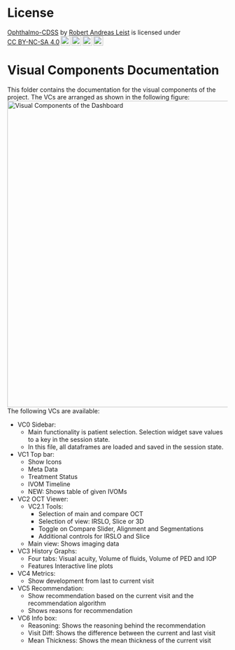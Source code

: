 # License
<p xmlns:cc="http://creativecommons.org/ns#" xmlns:dct="http://purl.org/dc/terms/"><a property="dct:title" rel="cc:attributionURL" href="https://github.com/DFKI-Interactive-Machine-Learning/ophthalmo-cdss">Ophthalmo-CDSS</a> by <a rel="cc:attributionURL dct:creator" property="cc:attributionName" href="https://github.com/robertleist">Robert Andreas Leist</a> is licensed under <a href="https://creativecommons.org/licenses/by-nc-sa/4.0/?ref=chooser-v1" target="_blank" rel="license noopener noreferrer" style="display:inline-block;">CC BY-NC-SA 4.0<img style="height:22px!important;margin-left:3px;vertical-align:text-bottom;" src="https://mirrors.creativecommons.org/presskit/icons/cc.svg?ref=chooser-v1" alt=""><img style="height:22px!important;margin-left:3px;vertical-align:text-bottom;" src="https://mirrors.creativecommons.org/presskit/icons/by.svg?ref=chooser-v1" alt=""><img style="height:22px!important;margin-left:3px;vertical-align:text-bottom;" src="https://mirrors.creativecommons.org/presskit/icons/nc.svg?ref=chooser-v1" alt=""><img style="height:22px!important;margin-left:3px;vertical-align:text-bottom;" src="https://mirrors.creativecommons.org/presskit/icons/sa.svg?ref=chooser-v1" alt=""></a></p>

# Visual Components Documentation
This folder contains the documentation for the visual components of the project. The VCs are arranged as shown in the following figure:
<img src="../icons/VCs.png" alt="Visual Components of the Dashboard" width="700"/>
The following VCs are available:
- VC0 Sidebar:
  - Main functionality is patient selection. Selection widget save values to a key in the session state.
  - In this file, all dataframes are loaded and saved in the session state.
- VC1 Top bar:
  - Show Icons
  - Meta Data
  - Treatment Status
  - IVOM Timeline
  - NEW: Shows table of given IVOMs
- VC2 OCT Viewer:
  - VC2.1 Tools:
    - Selection of main and compare OCT
    - Selection of view: IRSLO, Slice or 3D
    - Toggle on Compare Slider, Alignment and Segmentations
    - Additional controls for IRSLO and Slice
  - Main view: Shows imaging data
- VC3 History Graphs:
  - Four tabs: Visual acuity, Volume of fluids, Volume of PED and IOP
  - Features Interactive line plots
- VC4 Metrics:
  - Show development from last to current visit
- VC5 Recommendation:
  - Show recommendation based on the current visit and the recommendation algorithm
  - Shows reasons for recommendation
- VC6 Info box:
  - Reasoning: Shows the reasoning behind the recommendation
  - Visit Diff: Shows the difference between the current and last visit
  - Mean Thickness: Shows the mean thickness of the current visit